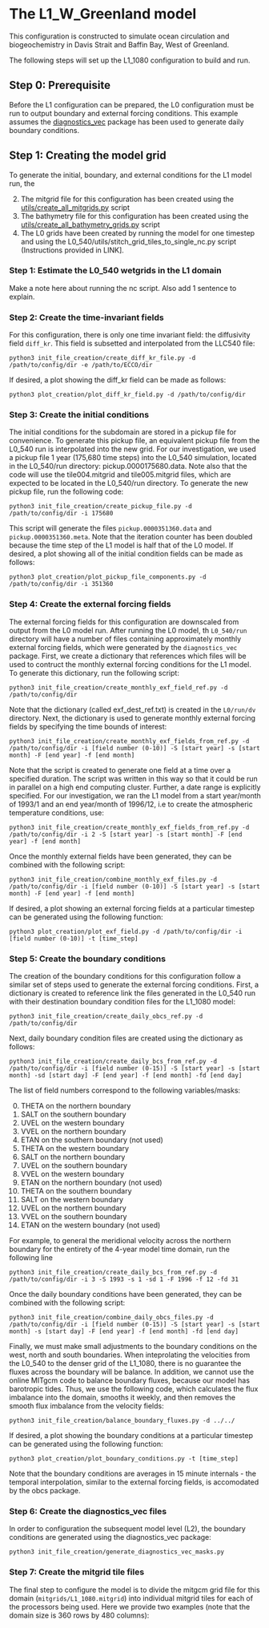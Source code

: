 # The L1_W_Greenland model

This configuration is constructed to simulate ocean circulation and biogeochemistry in Davis Strait and Baffin Bay, West of Greenland.

The following steps will set up the L1_1080 configuration to build and run.

## Step 0: Prerequisite
Before the L1 configuration can be prepared, the L0 configuration must be run to output boundary and external forcing conditions. This example assumes the [diagnostics_vec](https://github.com/mhwood/diagnostics_vec) package has been used to generate daily boundary conditions.

## Step 1: Creating the model grid
To generate the initial, boundary, and external conditions for the L1 model run, the 

2. The mitgrid file for this configuration has been created using the [utils/create_all_mitgrids.py](https://github.com/mhwood/downscaled_east_pacific/blob/main/utils/create_all_mitgrids.py) script
3. The bathymetry file for this configuration has been created using the [utils/create_all_bathymetry_grids.py](https://github.com/mhwood/downscaled_east_pacific/blob/main/utils/create_all_bathymetry_grids.py) script
4. The L0 grids have been created by running the model for one timestep and using the L0_540/utils/stitch_grid_tiles_to_single_nc.py script (Instructions provided in LINK].

### Step 1: Estimate the L0_540 wetgrids in the L1 domain
Make a note here about running the nc script. Also add 1 sentence to explain.

### Step 2: Create the time-invariant fields
For this configuration, there is only one time invariant field: the diffusivity field ```diff_kr```.  This field is subsetted and interpolated from the LLC540 file:
```
python3 init_file_creation/create_diff_kr_file.py -d /path/to/config/dir -e /path/to/ECCO/dir
```
If desired, a plot showing the diff_kr field can be made as follows:
```
python3 plot_creation/plot_diff_kr_field.py -d /path/to/config/dir
```

### Step 3: Create the initial conditions
The initial conditions for the subdomain are stored in a pickup file for convenience. To generate this pickup file, an equivalent pickup file from the L0_540 run is interpolated into the new grid. For our investigation, we used a pickup file 1 year (175,680 time steps) into the L0_540 simulation, located in the L0_540/run directory: pickup.0000175680.data. Note also that the code will use the tile004.mitgrid and tile005.mitgrid files, which are expected to be located in the L0_540/run directory. To generate the new pickup file, run the following code:
```
python3 init_file_creation/create_pickup_file.py -d /path/to/config/dir -i 175680
```
This script will generate the files ```pickup.0000351360.data``` and ```pickup.0000351360.meta```. Note that the iteration counter has been doubled because the time step of the L1 model is half that of the L0 model. If desired, a plot showing all of the initial condition fields can be made as follows:
```
python3 plot_creation/plot_pickup_file_components.py -d /path/to/config/dir -i 351360
```

### Step 4: Create the external forcing fields
The external forcing fields for this configuration are downscaled from output from the L0 model run. After running the L0 model, th `L0_540/run` directory will have a number of files containing approximately monthly external forcing fields, which were generated by the ```diagnostics_vec``` package. First, we create a dictionary that references which files will be used to contruct the monthly external forcing conditions for the L1 model. To generate this dictionary, run the following script:
```
python3 init_file_creation/create_monthly_exf_field_ref.py -d /path/to/config/dir
```
Note that the dictionary (called exf_dest_ref.txt) is created in the ```L0/run/dv``` directory. Next, the dictionary is used to generate monthly external forcing fields by specifying the time bounds of interest:
```
python3 init_file_creation/create_monthly_exf_fields_from_ref.py -d /path/to/config/dir -i [field number (0-10)] -S [start year] -s [start month] -F [end year] -f [end month]
```

Note that the script is created to generate one field at a time over a specified duration. The script was written in this way so that it could be run in parallel on a high end computing cluster. Further, a date range is explicitly specified. For our investigation, we ran the L1 model from a start year/month of 1993/1 and an end year/month of 1996/12, i.e to create the atmospheric temperature conditions, use:
```
python3 init_file_creation/create_monthly_exf_fields_from_ref.py -d /path/to/config/dir -i 2 -S [start year] -s [start month] -F [end year] -f [end month]
```
Once the monthly external fields have been generated, they can be combined with the following script:
```
python3 init_file_creation/combine_monthly_exf_files.py -d /path/to/config/dir -i [field number (0-10)] -S [start year] -s [start month] -F [end year] -f [end month]
```
If desired, a plot showing an external forcing fields at a particular timestep can be generated using the following function:
```
python3 plot_creation/plot_exf_field.py -d /path/to/config/dir -i [field number (0-10)] -t [time_step]
```


### Step 5: Create the boundary conditions
The creation of the boundary conditions for this configuration follow a similar set of steps used to generate the external forcing conditions. First, a dictionary is created to reference link the files generated in the L0_540 run with their destination boundary condition files for the L1_1080 model:
```
python3 init_file_creation/create_daily_obcs_ref.py -d /path/to/config/dir
```
Next, daily boundary condition files are created using the dictionary as follows:
```
python3 init_file_creation/create_daily_bcs_from_ref.py -d /path/to/config/dir -i [field number (0-15)] -S [start year] -s [start month] -sd [start day] -F [end year] -f [end month] -fd [end day]
```
The list of field numbers correspond to the following variables/masks:

0. THETA on the northern boundary
1. SALT on the southern boundary
2. UVEL on the western boundary
3. VVEL on the northern boundary
4. ETAN on the southern boundary   (not used)
5. THETA on the western boundary
6. SALT on the northern boundary
7. UVEL on the southern boundary
8. VVEL on the western boundary
9. ETAN on the northern boundary   (not used)
10. THETA on the southern boundary
11. SALT on the western boundary
12. UVEL on the northern boundary
13. VVEL on the southern boundary
14. ETAN on the western boundary   (not used)

For example, to general the meridional velocity across the northern boundary for the entirety of the 4-year model time domain, run the following line
```
python3 init_file_creation/create_daily_bcs_from_ref.py -d /path/to/config/dir -i 3 -S 1993 -s 1 -sd 1 -F 1996 -f 12 -fd 31
```
Once the daily boundary conditions have been generated, they can be combined with the following script:
```
python3 init_file_creation/combine_daily_obcs_files.py -d /path/to/config/dir -i [field number (0-15)] -S [start year] -s [start month] -s [start day] -F [end year] -f [end month] -fd [end day]
```
Finally, we must make small adjustments to the boundary conditions on the west, north and south boundaries. When inteprolating the velocities from the L0_540 to the denser grid of the L1_1080, there is no guarantee the fluxes across the boundary will be balance. In addition, we cannot use the online MITgcm code to balance boundary fluxes, because our model has barotropic tides. Thus, we use the following code, which calculates the flux imbalance into the domain, smooths it weekly, and then removes the smooth flux imbalance from the velocity fields:
```
python3 init_file_creation/balance_boundary_fluxes.py -d ../../
```

If desired, a plot showing the boundary conditions at a particular timestep can be generated using the following function:
```
python3 plot_creation/plot_boundary_conditions.py -t [time_step]
```
Note that the boundary conditions are averages in 15 minute internals - the temporal interpolation, similar to the external forcing fields, is accomodated by the obcs package.

### Step 6: Create the diagnostics_vec files
In order to configuration the subsequent model level (L2), the boundary conditions are generated using the diagnostics_vec package:
```
python3 init_file_creation/generate_diagnostics_vec_masks.py
```

### Step 7: Create the mitgrid tile files
The final step to configure the model is to divide the mitgcm grid file for this domain (`mitgrids/L1_1080.mitgrid`) into individual mitgrid tiles for each of the processors being used. Here we provide two examples (note that the domain size is 360 rows by 480 columns):

